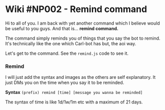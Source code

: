 # Wiki #NP002 - Remind command

Hi to all of you. I am back with yet another command which I believe would be useful to you guys. And that is... **remind command.**

The command simply reminds you of things that you say the bot to remind. It's technically like the one which Carl-bot has but, the aoi way. 

Let's get to the command. See the `remind.js` code to see it.

### Remind
I will just add the syntax and images as the others are self explanatory. It just DMs you on the time when you say it to be reminded.

__Syntax__
`(prefix) remind [time] [message you wanna be reminded]`

The syntax of time is like 1d/1w/1m etc with a maximum of 21 days.
